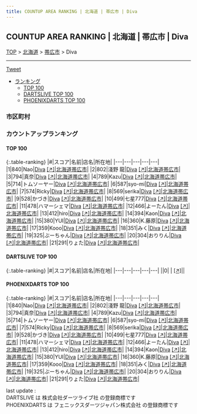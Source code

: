 ```yaml
---
title: COUNTUP AREA RANKING | 北海道 | 帯広市 | Diva
---
```

## COUNTUP AREA RANKING | 北海道 | 帯広市 | Diva

[TOP](/darts/rank/) > [北海道](/darts/rank/北海道/) > [帯広市](/darts/rank/北海道/帯広市/) > Diva

___

<a href="https://twitter.com/share?ref_src=twsrc%5Etfw" data-text="COUNTUP AREA RANKING | 北海道帯広市Diva" class="twitter-share-button" data-hashtags="DARTSLIVE,PHOENIXDARTS,darts,ダーツ" data-show-count="false">Tweet</a>

* [ランキング](#カウントアップランキング)
    * [TOP 100](#top-100)
    * [DARTSLIVE TOP 100](#dartslive-top-100)
    * [PHOENIXDARTS TOP 100](#phoenixdarts-top-100)

### 市区町村

<ul>

</ul>

### カウントアップランキング

#### TOP 100



{:.table-ranking}
|#|スコア|名前|店名|所在地|
|---|---|---|---|---|
|1|840|<span class="rank-name-pd">Nao</span>|<a href="/darts/rank/shops/82849.html">Diva</a> <a href="https://vs.phoenixdarts.com/jp/shop/shopDetailInfo/s_82849?s_seq=82849">[↗]</a>|<a href="/darts/rank/北海道/帯広市">北海道帯広市</a>|
|2|802|<span class="rank-name-pd">淺野 龍</span>|<a href="/darts/rank/shops/82849.html">Diva</a> <a href="https://vs.phoenixdarts.com/jp/shop/shopDetailInfo/s_82849?s_seq=82849">[↗]</a>|<a href="/darts/rank/北海道/帯広市">北海道帯広市</a>|
|3|794|<span class="rank-name-pd">真奈</span>|<a href="/darts/rank/shops/82849.html">Diva</a> <a href="https://vs.phoenixdarts.com/jp/shop/shopDetailInfo/s_82849?s_seq=82849">[↗]</a>|<a href="/darts/rank/北海道/帯広市">北海道帯広市</a>|
|4|789|<span class="rank-name-pd">Kazu</span>|<a href="/darts/rank/shops/82849.html">Diva</a> <a href="https://vs.phoenixdarts.com/jp/shop/shopDetailInfo/s_82849?s_seq=82849">[↗]</a>|<a href="/darts/rank/北海道/帯広市">北海道帯広市</a>|
|5|714|<span class="rank-name-pd">トムソーヤー</span>|<a href="/darts/rank/shops/82849.html">Diva</a> <a href="https://vs.phoenixdarts.com/jp/shop/shopDetailInfo/s_82849?s_seq=82849">[↗]</a>|<a href="/darts/rank/北海道/帯広市">北海道帯広市</a>|
|6|587|<span class="rank-name-pd">syo-mi</span>|<a href="/darts/rank/shops/82849.html">Diva</a> <a href="https://vs.phoenixdarts.com/jp/shop/shopDetailInfo/s_82849?s_seq=82849">[↗]</a>|<a href="/darts/rank/北海道/帯広市">北海道帯広市</a>|
|7|574|<span class="rank-name-pd">Ricky</span>|<a href="/darts/rank/shops/82849.html">Diva</a> <a href="https://vs.phoenixdarts.com/jp/shop/shopDetailInfo/s_82849?s_seq=82849">[↗]</a>|<a href="/darts/rank/北海道/帯広市">北海道帯広市</a>|
|8|569|<span class="rank-name-pd">serika</span>|<a href="/darts/rank/shops/82849.html">Diva</a> <a href="https://vs.phoenixdarts.com/jp/shop/shopDetailInfo/s_82849?s_seq=82849">[↗]</a>|<a href="/darts/rank/北海道/帯広市">北海道帯広市</a>|
|9|528|<span class="rank-name-pd">かづき</span>|<a href="/darts/rank/shops/82849.html">Diva</a> <a href="https://vs.phoenixdarts.com/jp/shop/shopDetailInfo/s_82849?s_seq=82849">[↗]</a>|<a href="/darts/rank/北海道/帯広市">北海道帯広市</a>|
|10|499|<span class="rank-name-pd">七星777</span>|<a href="/darts/rank/shops/82849.html">Diva</a> <a href="https://vs.phoenixdarts.com/jp/shop/shopDetailInfo/s_82849?s_seq=82849">[↗]</a>|<a href="/darts/rank/北海道/帯広市">北海道帯広市</a>|
|11|478|<span class="rank-name-pd">ハマーシェマ</span>|<a href="/darts/rank/shops/82849.html">Diva</a> <a href="https://vs.phoenixdarts.com/jp/shop/shopDetailInfo/s_82849?s_seq=82849">[↗]</a>|<a href="/darts/rank/北海道/帯広市">北海道帯広市</a>|
|12|466|<span class="rank-name-pd">よーたん</span>|<a href="/darts/rank/shops/82849.html">Diva</a> <a href="https://vs.phoenixdarts.com/jp/shop/shopDetailInfo/s_82849?s_seq=82849">[↗]</a>|<a href="/darts/rank/北海道/帯広市">北海道帯広市</a>|
|13|412|<span class="rank-name-pd">hiro</span>|<a href="/darts/rank/shops/82849.html">Diva</a> <a href="https://vs.phoenixdarts.com/jp/shop/shopDetailInfo/s_82849?s_seq=82849">[↗]</a>|<a href="/darts/rank/北海道/帯広市">北海道帯広市</a>|
|14|394|<span class="rank-name-pd">Kaon</span>|<a href="/darts/rank/shops/82849.html">Diva</a> <a href="https://vs.phoenixdarts.com/jp/shop/shopDetailInfo/s_82849?s_seq=82849">[↗]</a>|<a href="/darts/rank/北海道/帯広市">北海道帯広市</a>|
|15|380|<span class="rank-name-pd">YUI</span>|<a href="/darts/rank/shops/82849.html">Diva</a> <a href="https://vs.phoenixdarts.com/jp/shop/shopDetailInfo/s_82849?s_seq=82849">[↗]</a>|<a href="/darts/rank/北海道/帯広市">北海道帯広市</a>|
|16|360|<span class="rank-name-pd">K.藤原</span>|<a href="/darts/rank/shops/82849.html">Diva</a> <a href="https://vs.phoenixdarts.com/jp/shop/shopDetailInfo/s_82849?s_seq=82849">[↗]</a>|<a href="/darts/rank/北海道/帯広市">北海道帯広市</a>|
|17|359|<span class="rank-name-pd">Kooo</span>|<a href="/darts/rank/shops/82849.html">Diva</a> <a href="https://vs.phoenixdarts.com/jp/shop/shopDetailInfo/s_82849?s_seq=82849">[↗]</a>|<a href="/darts/rank/北海道/帯広市">北海道帯広市</a>|
|18|351|<span class="rank-name-pd">みく</span>|<a href="/darts/rank/shops/82849.html">Diva</a> <a href="https://vs.phoenixdarts.com/jp/shop/shopDetailInfo/s_82849?s_seq=82849">[↗]</a>|<a href="/darts/rank/北海道/帯広市">北海道帯広市</a>|
|19|325|<span class="rank-name-pd">ぶーちゃん</span>|<a href="/darts/rank/shops/82849.html">Diva</a> <a href="https://vs.phoenixdarts.com/jp/shop/shopDetailInfo/s_82849?s_seq=82849">[↗]</a>|<a href="/darts/rank/北海道/帯広市">北海道帯広市</a>|
|20|304|<span class="rank-name-pd">おりりん</span>|<a href="/darts/rank/shops/82849.html">Diva</a> <a href="https://vs.phoenixdarts.com/jp/shop/shopDetailInfo/s_82849?s_seq=82849">[↗]</a>|<a href="/darts/rank/北海道/帯広市">北海道帯広市</a>|
|21|291|<span class="rank-name-pd">りょた</span>|<a href="/darts/rank/shops/82849.html">Diva</a> <a href="https://vs.phoenixdarts.com/jp/shop/shopDetailInfo/s_82849?s_seq=82849">[↗]</a>|<a href="/darts/rank/北海道/帯広市">北海道帯広市</a>|


#### DARTSLIVE TOP 100



{:.table-ranking}
|#|スコア|名前|店名|所在地|
|---|---|---|---|---|
||0|<span class="rank-name-dl"> </span>|<a href="/darts/rank/shops/.html"></a> <a href="">[↗]</a>|<a href="/darts/rank//"></a>|


#### PHOENIXDARTS TOP 100



{:.table-ranking}
|#|スコア|名前|店名|所在地|
|---|---|---|---|---|
|1|840|<span class="rank-name-pd">Nao</span>|<a href="/darts/rank/shops/82849.html">Diva</a> <a href="https://vs.phoenixdarts.com/jp/shop/shopDetailInfo/s_82849?s_seq=82849">[↗]</a>|<a href="/darts/rank/北海道/帯広市">北海道帯広市</a>|
|2|802|<span class="rank-name-pd">淺野 龍</span>|<a href="/darts/rank/shops/82849.html">Diva</a> <a href="https://vs.phoenixdarts.com/jp/shop/shopDetailInfo/s_82849?s_seq=82849">[↗]</a>|<a href="/darts/rank/北海道/帯広市">北海道帯広市</a>|
|3|794|<span class="rank-name-pd">真奈</span>|<a href="/darts/rank/shops/82849.html">Diva</a> <a href="https://vs.phoenixdarts.com/jp/shop/shopDetailInfo/s_82849?s_seq=82849">[↗]</a>|<a href="/darts/rank/北海道/帯広市">北海道帯広市</a>|
|4|789|<span class="rank-name-pd">Kazu</span>|<a href="/darts/rank/shops/82849.html">Diva</a> <a href="https://vs.phoenixdarts.com/jp/shop/shopDetailInfo/s_82849?s_seq=82849">[↗]</a>|<a href="/darts/rank/北海道/帯広市">北海道帯広市</a>|
|5|714|<span class="rank-name-pd">トムソーヤー</span>|<a href="/darts/rank/shops/82849.html">Diva</a> <a href="https://vs.phoenixdarts.com/jp/shop/shopDetailInfo/s_82849?s_seq=82849">[↗]</a>|<a href="/darts/rank/北海道/帯広市">北海道帯広市</a>|
|6|587|<span class="rank-name-pd">syo-mi</span>|<a href="/darts/rank/shops/82849.html">Diva</a> <a href="https://vs.phoenixdarts.com/jp/shop/shopDetailInfo/s_82849?s_seq=82849">[↗]</a>|<a href="/darts/rank/北海道/帯広市">北海道帯広市</a>|
|7|574|<span class="rank-name-pd">Ricky</span>|<a href="/darts/rank/shops/82849.html">Diva</a> <a href="https://vs.phoenixdarts.com/jp/shop/shopDetailInfo/s_82849?s_seq=82849">[↗]</a>|<a href="/darts/rank/北海道/帯広市">北海道帯広市</a>|
|8|569|<span class="rank-name-pd">serika</span>|<a href="/darts/rank/shops/82849.html">Diva</a> <a href="https://vs.phoenixdarts.com/jp/shop/shopDetailInfo/s_82849?s_seq=82849">[↗]</a>|<a href="/darts/rank/北海道/帯広市">北海道帯広市</a>|
|9|528|<span class="rank-name-pd">かづき</span>|<a href="/darts/rank/shops/82849.html">Diva</a> <a href="https://vs.phoenixdarts.com/jp/shop/shopDetailInfo/s_82849?s_seq=82849">[↗]</a>|<a href="/darts/rank/北海道/帯広市">北海道帯広市</a>|
|10|499|<span class="rank-name-pd">七星777</span>|<a href="/darts/rank/shops/82849.html">Diva</a> <a href="https://vs.phoenixdarts.com/jp/shop/shopDetailInfo/s_82849?s_seq=82849">[↗]</a>|<a href="/darts/rank/北海道/帯広市">北海道帯広市</a>|
|11|478|<span class="rank-name-pd">ハマーシェマ</span>|<a href="/darts/rank/shops/82849.html">Diva</a> <a href="https://vs.phoenixdarts.com/jp/shop/shopDetailInfo/s_82849?s_seq=82849">[↗]</a>|<a href="/darts/rank/北海道/帯広市">北海道帯広市</a>|
|12|466|<span class="rank-name-pd">よーたん</span>|<a href="/darts/rank/shops/82849.html">Diva</a> <a href="https://vs.phoenixdarts.com/jp/shop/shopDetailInfo/s_82849?s_seq=82849">[↗]</a>|<a href="/darts/rank/北海道/帯広市">北海道帯広市</a>|
|13|412|<span class="rank-name-pd">hiro</span>|<a href="/darts/rank/shops/82849.html">Diva</a> <a href="https://vs.phoenixdarts.com/jp/shop/shopDetailInfo/s_82849?s_seq=82849">[↗]</a>|<a href="/darts/rank/北海道/帯広市">北海道帯広市</a>|
|14|394|<span class="rank-name-pd">Kaon</span>|<a href="/darts/rank/shops/82849.html">Diva</a> <a href="https://vs.phoenixdarts.com/jp/shop/shopDetailInfo/s_82849?s_seq=82849">[↗]</a>|<a href="/darts/rank/北海道/帯広市">北海道帯広市</a>|
|15|380|<span class="rank-name-pd">YUI</span>|<a href="/darts/rank/shops/82849.html">Diva</a> <a href="https://vs.phoenixdarts.com/jp/shop/shopDetailInfo/s_82849?s_seq=82849">[↗]</a>|<a href="/darts/rank/北海道/帯広市">北海道帯広市</a>|
|16|360|<span class="rank-name-pd">K.藤原</span>|<a href="/darts/rank/shops/82849.html">Diva</a> <a href="https://vs.phoenixdarts.com/jp/shop/shopDetailInfo/s_82849?s_seq=82849">[↗]</a>|<a href="/darts/rank/北海道/帯広市">北海道帯広市</a>|
|17|359|<span class="rank-name-pd">Kooo</span>|<a href="/darts/rank/shops/82849.html">Diva</a> <a href="https://vs.phoenixdarts.com/jp/shop/shopDetailInfo/s_82849?s_seq=82849">[↗]</a>|<a href="/darts/rank/北海道/帯広市">北海道帯広市</a>|
|18|351|<span class="rank-name-pd">みく</span>|<a href="/darts/rank/shops/82849.html">Diva</a> <a href="https://vs.phoenixdarts.com/jp/shop/shopDetailInfo/s_82849?s_seq=82849">[↗]</a>|<a href="/darts/rank/北海道/帯広市">北海道帯広市</a>|
|19|325|<span class="rank-name-pd">ぶーちゃん</span>|<a href="/darts/rank/shops/82849.html">Diva</a> <a href="https://vs.phoenixdarts.com/jp/shop/shopDetailInfo/s_82849?s_seq=82849">[↗]</a>|<a href="/darts/rank/北海道/帯広市">北海道帯広市</a>|
|20|304|<span class="rank-name-pd">おりりん</span>|<a href="/darts/rank/shops/82849.html">Diva</a> <a href="https://vs.phoenixdarts.com/jp/shop/shopDetailInfo/s_82849?s_seq=82849">[↗]</a>|<a href="/darts/rank/北海道/帯広市">北海道帯広市</a>|
|21|291|<span class="rank-name-pd">りょた</span>|<a href="/darts/rank/shops/82849.html">Diva</a> <a href="https://vs.phoenixdarts.com/jp/shop/shopDetailInfo/s_82849?s_seq=82849">[↗]</a>|<a href="/darts/rank/北海道/帯広市">北海道帯広市</a>|


<div class="footer border-top border-gray-light mt-5 pt-3 text-right text-gray">
    last update : <span style="font-weight: italic" id="foot_last_modified"></span><br />
    DARTSLIVE は 株式会社ダーツライブ社 の登録商標です<br />
    PHOENIXDARTS は フェニックスダーツジャパン株式会社 の登録商標です<br />
</div>

<script src="https://cdnjs.cloudflare.com/ajax/libs/jquery.tablesorter/2.31.3/js/jquery.tablesorter.min.js" integrity="sha512-qzgd5cYSZcosqpzpn7zF2ZId8f/8CHmFKZ8j7mU4OUXTNRd5g+ZHBPsgKEwoqxCtdQvExE5LprwwPAgoicguNg==" crossorigin="anonymous" referrerpolicy="no-referrer"></script>
<link rel="stylesheet" href="https://cdnjs.cloudflare.com/ajax/libs/jquery.tablesorter/2.31.3/css/theme.default.min.css" integrity="sha512-wghhOJkjQX0Lh3NSWvNKeZ0ZpNn+SPVXX1Qyc9OCaogADktxrBiBdKGDoqVUOyhStvMBmJQ8ZdMHiR3wuEq8+w==" crossorigin="anonymous" referrerpolicy="no-referrer" />
<script>
$(function() {
    $(".table-ranking").tablesorter({sortList:[[0, 0]]});
    $("#foot_last_modified").text(formatDate(new Date(document.lastModified), 'yyyy-MM-dd HH:mm:ss'));
});
</script>

<script async src="https://platform.twitter.com/widgets.js" charset="utf-8"></script>
